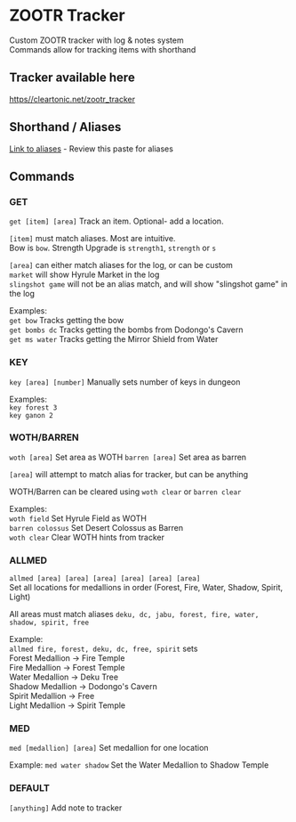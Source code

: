 # ZOOTR Tracker

Custom ZOOTR tracker with log & notes system  
Commands allow for tracking items with shorthand 

## Tracker available here
[https//cleartonic.net/zootr_tracker](https//cleartonic.net/zootr_tracker)


## Shorthand / Aliases
[Link to aliases](https//pastebin.com/Jva1gTta) - Review this paste for aliases

## Commands

### GET
`get [item] [area]`  Track an item. Optional- add a location.  

`[item]` must match aliases. Most are intuitive.  
Bow is `bow`. Strength Upgrade is `strength1`, `strength` or `s`  

`[area]` can either match aliases for the log, or can be custom  
`market` will show Hyrule Market in the log  
`slingshot game` will not be an alias match, and will show "slingshot game" in the log

Examples:  
`get bow` Tracks getting the bow  
`get bombs dc` Tracks getting the bombs from Dodongo's Cavern  
`get ms water` Tracks getting the Mirror Shield from Water  

### KEY

`key [area] [number]` Manually sets number of keys in dungeon  

Examples:  
`key forest 3`  
`key ganon 2`   

### WOTH/BARREN 
`woth [area]`  Set area as WOTH
`barren [area]` Set area as barren

`[area]` will attempt to match alias for tracker, but can be anything

WOTH/Barren can be cleared using `woth clear` or `barren clear`

Examples:  
`woth field` Set Hyrule Field as WOTH  
`barren colossus` Set Desert Colossus as Barren  
`woth clear` Clear WOTH hints from tracker  

### ALLMED
`allmed [area] [area] [area] [area] [area] [area]`   
Set all locations for medallions in order (Forest, Fire, Water, Shadow, Spirit, Light)  

All areas must match aliases `deku, dc, jabu, forest, fire, water, shadow, spirit, free`  

Example:  
`allmed fire, forest, deku, dc, free, spirit` sets  
Forest Medallion -> Fire Temple  
Fire Medallion -> Forest Temple  
Water Medallion -> Deku Tree  
Shadow Medallion -> Dodongo's Cavern  
Spirit Medallion -> Free  
Light Medallion -> Spirit Temple  

### MED
`med [medallion] [area]` Set medallion for one location

Example:
`med water shadow` Set the Water Medallion to Shadow Temple


### DEFAULT

`[anything]` Add note to tracker

